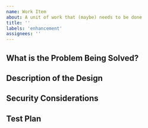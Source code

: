 ```yaml
---
name: Work Item
about: A unit of work that (maybe) needs to be done
title: ''
labels: 'enhancement'
assignees: ''
---
```


## What is the Problem Being Solved?

## Description of the Design

## Security Considerations

## Test Plan
